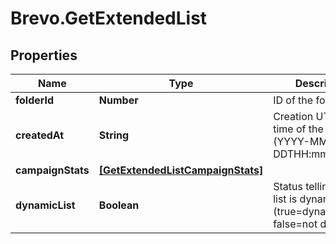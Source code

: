 # Brevo.GetExtendedList

## Properties
Name | Type | Description | Notes
------------ | ------------- | ------------- | -------------
**folderId** | **Number** | ID of the folder | 
**createdAt** | **String** | Creation UTC date-time of the list (YYYY-MM-DDTHH:mm:ss.SSSZ) | 
**campaignStats** | [**[GetExtendedListCampaignStats]**](GetExtendedListCampaignStats.md) |  | [optional] 
**dynamicList** | **Boolean** | Status telling if the list is dynamic or not (true=dynamic, false=not dynamic) | [optional] 


